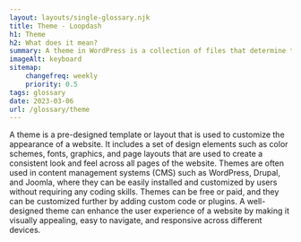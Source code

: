 ```yaml
--- 
layout: layouts/single-glossary.njk
title: Theme - Loopdash
h1: Theme
h2: What does it mean?
summary: A theme in WordPress is a collection of files that determine the visual appearance and layout of a website.
imageAlt: keyboard
sitemap:
	changefreq: weekly
	priority: 0.5
tags: glossary
date: 2023-03-06
url: /glossary/theme
---
```


A theme is a pre-designed template or layout that is used to customize the appearance of a website. It includes a set of design elements such as color schemes, fonts, graphics, and page layouts that are used to create a consistent look and feel across all pages of the website. Themes are often used in content management systems (CMS) such as WordPress, Drupal, and Joomla, where they can be easily installed and customized by users without requiring any coding skills. Themes can be free or paid, and they can be customized further by adding custom code or plugins. A well-designed theme can enhance the user experience of a website by making it visually appealing, easy to navigate, and responsive across different devices.